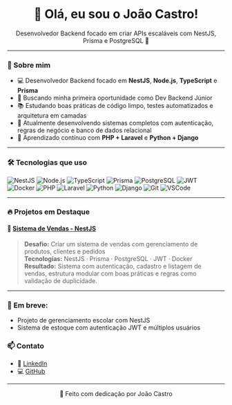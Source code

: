 <h1 align="center">👋 Olá, eu sou o João Castro!</h1>

<p align="center">Desenvolvedor Backend focado em criar APIs escaláveis com NestJS, Prisma e PostgreSQL 🚀</p>

---

### 💼 Sobre mim

- 💻 Desenvolvedor Backend focado em **NestJS**, **Node.js**, **TypeScript** e **Prisma**
- 🎯 Buscando minha primeira oportunidade como Dev Backend Júnior
- 📚 Estudando boas práticas de código limpo, testes automatizados e arquitetura em camadas
- 🌱 Atualmente desenvolvendo sistemas completos com autenticação, regras de negócio e banco de dados relacional
- 🧠 Aprendizado contínuo com **PHP + Laravel** e **Python + Django**

---

### 🛠️ Tecnologias que uso

![NestJS](https://img.shields.io/badge/-NestJS-E0234E?style=for-the-badge&logo=nestjs&logoColor=white)
![Node.js](https://img.shields.io/badge/-Node.js-339933?style=for-the-badge&logo=node.js&logoColor=white)
![TypeScript](https://img.shields.io/badge/-TypeScript-3178C6?style=for-the-badge&logo=typescript&logoColor=white)
![Prisma](https://img.shields.io/badge/-Prisma-2D3748?style=for-the-badge&logo=prisma&logoColor=white)
![PostgreSQL](https://img.shields.io/badge/-PostgreSQL-336791?style=for-the-badge&logo=postgresql&logoColor=white)
![JWT](https://img.shields.io/badge/-JWT-000000?style=for-the-badge&logo=jsonwebtokens&logoColor=white)
![Docker](https://img.shields.io/badge/-Docker-2496ED?style=for-the-badge&logo=docker&logoColor=white)
![PHP](https://img.shields.io/badge/-PHP-777BB4?style=for-the-badge&logo=php&logoColor=white)
![Laravel](https://img.shields.io/badge/-Laravel-FF2D20?style=for-the-badge&logo=laravel&logoColor=white)
![Python](https://img.shields.io/badge/-Python-3776AB?style=for-the-badge&logo=python&logoColor=white)
![Django](https://img.shields.io/badge/-Django-092E20?style=for-the-badge&logo=django&logoColor=white)
![Git](https://img.shields.io/badge/-Git-F05032?style=for-the-badge&logo=git&logoColor=white)
![VSCode](https://img.shields.io/badge/-VSCode-007ACC?style=for-the-badge&logo=visualstudiocode&logoColor=white)

---

### 🔥 Projetos em Destaque

#### 🛒 [Sistema de Vendas - NestJS](https://github.com/joaocastro0429/sistema-venda)
> **Desafio:** Criar um sistema de vendas com gerenciamento de produtos, clientes e pedidos  
> **Tecnologias:** NestJS · Prisma · PostgreSQL · JWT · Docker  
> **Resultado:** Sistema com autenticação, cadastro e listagem de vendas, estrutura modular com boas práticas e regras como validação de duplicidade.

---

### 📢 Em breve:
- Projeto de gerenciamento escolar com NestJS
- Sistema de estoque com autenticação JWT e múltiplos usuários


### 📫 Contato

- 💼 [LinkedIn](https://linkedin.com/in/joaocastro0429)
- 💻 [GitHub](https://github.com/joaocastro0429)

---

<p align="center">💙 Feito com dedicação por João Castro</p>
